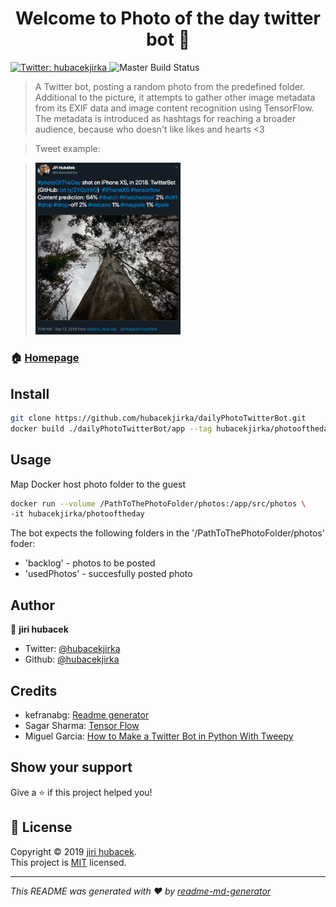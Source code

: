 <h1 align="center">Welcome to Photo of the day twitter bot 👋</h1>
<p>
  <a href="https://twitter.com/hubacekjirka">
    <img alt="Twitter: hubacekjirka" src="https://img.shields.io/twitter/follow/hubacekjirka.svg?style=social" target="_blank" />
  </a>
  <a> 
    <img alt="Master Build Status" src="https://dev.azure.com/DevGarageEU/photoOfTheDay/_apis/build/status/photoOfTheDayCICD?branchName=master"/>
  </a>
</p>

> A Twitter bot, posting a random photo from the predefined folder. Additional to the picture, it attempts to gather other image metadata from its EXIF data and image content recognition using TensorFlow. The metadata is introduced as hashtags for reaching a broader audience, because who doesn't like likes and hearts <3

> Tweet example: 

> <img src="https://github.com/hubacekjirka/dailyPhotoTwitterBot/blob/master/example.png?raw=true" width="50%" height="50%"/>

### 🏠 [Homepage](http://blog.hubacek.uk)

## Install

```sh
git clone https://github.com/hubacekjirka/dailyPhotoTwitterBot.git
docker build ./dailyPhotoTwitterBot/app --tag hubacekjirka/photooftheday
```

## Usage
Map Docker host photo folder to the guest

```sh
docker run --volume /PathToThePhotoFolder/photos:/app/src/photos \
-it hubacekjirka/photooftheday
```
The bot expects the following folders in the '/PathToThePhotoFolder/photos' foder:
- 'backlog' - photos to be posted
- 'usedPhotos' - succesfully posted photo

## Author

👤 **jiri hubacek**

* Twitter: [@hubacekjirka](https://twitter.com/hubacekjirka)
* Github: [@hubacekjirka](https://github.com/hubacekjirka)

## Credits
* kefranabg: [Readme generator](https://github.com/kefranabg/readme-md-generator)
* Sagar Sharma: [Tensor Flow](https://towardsdatascience.com/tensorflow-image-recognition-python-api-e35f7d412a70)
* Miguel Garcia: [How to Make a Twitter Bot in Python With Tweepy](https://realpython.com/twitter-bot-python-tweepy/)

## Show your support

Give a ⭐️ if this project helped you!

## 📝 License

Copyright © 2019 [jiri hubacek](https://github.com/hubacekjirka).<br />
This project is [MIT](https://github.com/hubacekjirka/dailyPhotoTwitterBot/blob/master/LICENSE) licensed.

***
_This README was generated with ❤️ by [readme-md-generator](https://github.com/kefranabg/readme-md-generator)_
